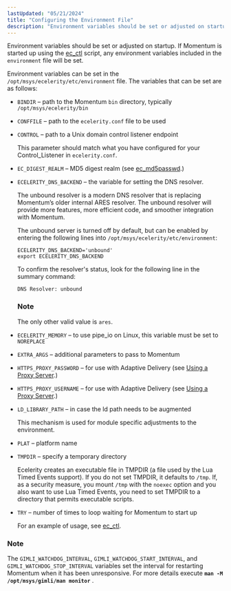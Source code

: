 ```yaml
---
lastUpdated: "05/21/2024"
title: "Configuring the Environment File"
description: "Environment variables should be set or adjusted on startup If Momentum is started up using the ec ctl script any environment variables included in the environment file will be set"
---
```


Environment variables should be set or adjusted on startup. If Momentum is started up using the [ec_ctl](/momentum/4/executable/ec-ctl) script, any environment variables included in the `environment` file will be set.

Environment variables can be set in the `/opt/msys/ecelerity/etc/environment` file. The variables that can be set are as follows:

*   `BINDIR` – path to the Momentum `bin` directory, typically `/opt/msys/ecelerity/bin`

*   `CONFFILE` – path to the `ecelerity.conf` file to be used

*   `CONTROL` – path to a Unix domain control listener endpoint

    This parameter should match what you have configured for your Control_Listener in `ecelerity.conf`.

*   `EC_DIGEST_REALM` – MD5 digest realm (see [ec_md5passwd](/momentum/4/executable/ec-md-5-passwd).)

*   `ECELERITY_DNS_BACKEND` – the variable for setting the DNS resolver.

    The unbound resolver is a modern DNS resolver that is replacing Momentum’s older internal ARES resolver. The unbound resolver will provide more features, more efficient code, and smoother integration with Momentum.

    The unbound server is turned off by default, but can be enabled by entering the following lines into `/opt/msys/ecelerity/etc/environment`:

    ```
    ECELERITY_DNS_BACKEND='unbound' 
    export ECELERITY_DNS_BACKEND
    ```

    To confirm the resolver's status, look for the following line in the summary command:

    `DNS Resolver: unbound`
    ### Note

    The only other valid value is `ares`.

*   `ECELERITY_MEMORY` – to use pipe_io on Linux, this variable must be set to `NOREPLACE`

*   `EXTRA_ARGS` – additional parameters to pass to Momentum

*   `HTTPS_PROXY_PASSWORD` – for use with Adaptive Delivery (see [Using a Proxy Server](/momentum/3/3-ad/ad-adaptive-automated-proxy).)

*   `HTTPS_PROXY_USERNAME` – for use with Adaptive Delivery (see [Using a Proxy Server](/momentum/3/3-ad/ad-adaptive-automated-proxy).)

*   `LD_LIBRARY_PATH` – in case the ld path needs to be augmented

    This mechanism is used for module specific adjustments to the environment.

*   `PLAT` – platform name

*   `TMPDIR` – specify a temporary directory

    Ecelerity creates an executable file in TMPDIR (a file used by the Lua Timed Events support). If you do not set TMPDIR, it defaults to `/tmp`. If, as a security measure, you mount `/tmp` with the `noexec` option and you also want to use Lua Timed Events, you need to set TMPDIR to a directory that permits executable scripts.

*   `TRY` – number of times to loop waiting for Momentum to start up

    For an example of usage, see [ec_ctl](/momentum/4/executable/ec-ctl).

### Note

The `GIMLI_WATCHDOG_INTERVAL`, `GIMLI_WATCHDOG_START_INTERVAL`, and `GIMLI_WATCHDOG_STOP_INTERVAL` variables set the interval for restarting Momentum when it has been unresponsive. For more details execute **`man -M /opt/msys/gimli/man monitor`**                                .
